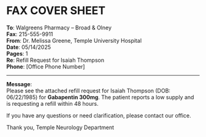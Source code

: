 # FAX COVER SHEET

**To**: Walgreens Pharmacy – Broad & Olney  
**Fax**: 215-555-9911  
**From**: Dr. Melissa Greene, Temple University Hospital  
**Date**: 05/14/2025  
**Pages**: 1  
**Re**: Refill Request for Isaiah Thompson  
**Phone**: [Office Phone Number]

---

**Message**:  
Please see the attached refill request for Isaiah Thompson (DOB: 06/22/1985) for **Gabapentin 300mg**. The patient reports a low supply and is requesting a refill within 48 hours.

If you have any questions or need clarification, please contact our office.

Thank you,
Temple Neurology Department
